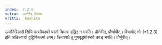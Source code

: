 ```yaml
---
index:  7.2.6
sutra:  ऊर्णोतेर् विभाषा
vritti:  kashika 
---
```


ऊर्णोतेरिडादौ सिचि परस्मैपदपरे परतो यिभाषा वृद्धिर् न भवति। प्रौर्णवीत्, प्रौर्णावीत्। विभाषोर् णोः (*1,2.3) इति अङित्त्वपक्षे वृद्धिविकल्पो ऽयम्। ङित्त्वपक्षे तु गुणवृद्ध्योरभावे उवङ् भवति। प्रौर्णुवीत्।


